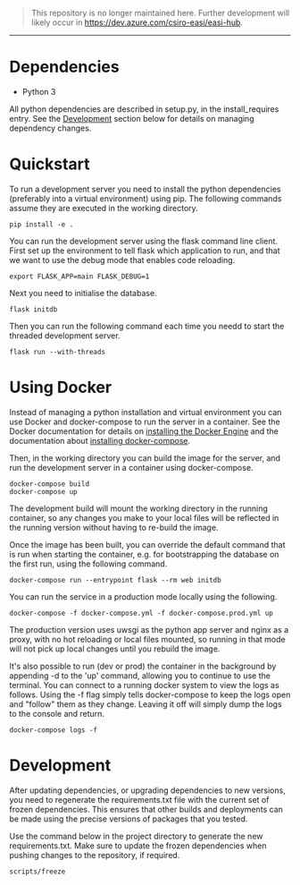 > This repository is no longer maintained here.
> Further development will likely occur in https://dev.azure.com/csiro-easi/easi-hub.

----

# Dependencies

* Python 3

All python dependencies are described in setup.py, in the install_requires entry. See the [Development](#development) section below for details on managing dependency changes.

# Quickstart

To run a development server you need to install the python dependencies
(preferably into a virtual environment) using pip. The following commands assume
they are executed in the working directory.

```
pip install -e .
```

You can run the development server using the flask command line client. First set up the environment to tell flask which application to run, and that we want to use the debug mode that enables code reloading.

```
export FLASK_APP=main FLASK_DEBUG=1
```

Next you need to initialise the database.

```
flask initdb
```

Then you can run the following command each time you needd to start the threaded development server.

```
flask run --with-threads
```

# Using Docker

Instead of managing a python installation and virtual environment you can use Docker and docker-compose to run the server in a container. See the Docker documentation for details on [installing the Docker Engine](https://docs.docker.com/engine/installation/) and the documentation about [installing docker-compose](https://docs.docker.com/compose/install/).

Then, in the working directory you can build the image for the server, and run the development server in a container using docker-compose.

```
docker-compose build
docker-compose up
```

The development build will mount the working directory in the running container, so any changes you make to your local files will be reflected in the running version without having to re-build the image.

Once the image has been built, you can override the default command that is run when starting the container, e.g. for bootstrapping the database on the first run, using the following command.

```
docker-compose run --entrypoint flask --rm web initdb
```

You can run the service in a production mode locally using the following.

```
docker-compose -f docker-compose.yml -f docker-compose.prod.yml up
```

The production version uses uwsgi as the python app server and nginx as a proxy, with no hot reloading or local files mounted, so running in that mode will not pick up local changes until you rebuild the image.

It's also possible to run (dev or prod) the container in the background by appending -d to the 'up' command, allowing you to continue to use the terminal. You can connect to a running docker system to view the logs as follows. Using the -f flag simply tells docker-compose to keep the logs open and "follow" them as they change. Leaving it off will simply dump the logs to the console and return.

```
docker-compose logs -f
```

# Development

After updating dependencies, or upgrading dependencies to new versions, you need to regenerate the requirements.txt file with the current set of frozen dependencies. This ensures that other builds and deployments can be made using the precise versions of packages that you tested.

Use the command below in the project directory to generate the new requirements.txt. Make sure to update the frozen dependencies when pushing changes to the repository, if required.

```
scripts/freeze
```

